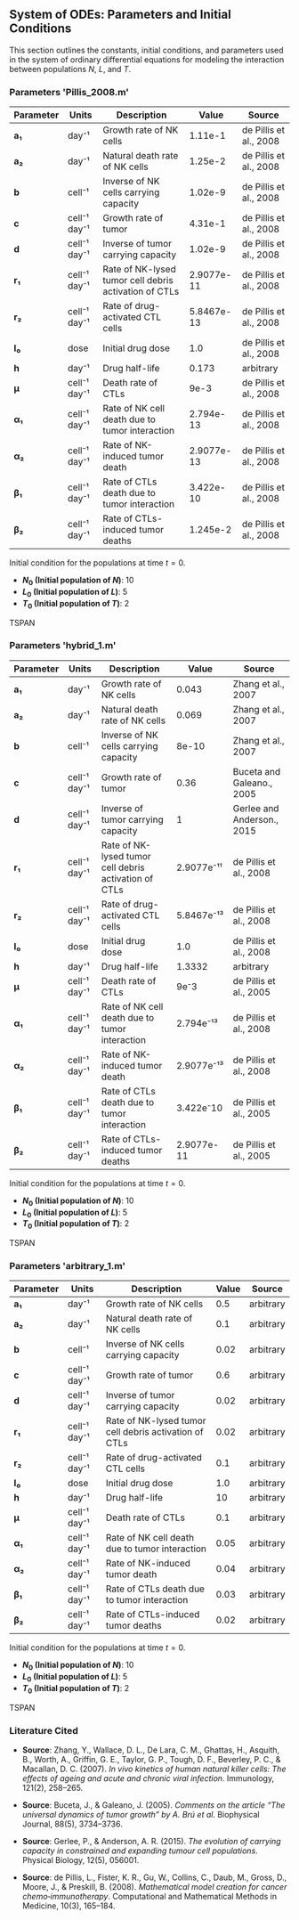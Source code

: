 ## System of ODEs: Parameters and Initial Conditions

This section outlines the constants, initial conditions, and parameters used in the system of ordinary differential equations for modeling the interaction between populations $N$, $L$, and $T$.

### Parameters 'Pillis_2008.m'
| **Parameter** | **Units**          | **Description**                                                   | **Value** | **Source**                                                                 |
|---------------|--------------------|-------------------------------------------------------------------|-----------------------------|---------------------------------------------------------------------------|
| **a₁**        | day⁻¹              | Growth rate of NK cells                                           | 1.11e-1                       | de Pillis et al., 2008                                                         |
| **a₂**        | day⁻¹              | Natural death rate of NK cells                                     | 1.25e-2                       | de Pillis et al., 2008                                                         |
| **b**         | cell⁻¹             | Inverse of NK cells carrying capacity                              | 1.02e-9                       | de Pillis et al., 2008                                                         |
| **c**         | cell⁻¹ day⁻¹      | Growth rate of tumor                                              | 4.31e-1                        | de Pillis et al., 2008                                                     |
| **d**         | cell⁻¹ day⁻¹      | Inverse of tumor carrying capacity                                 | 1.02e-9                           | de Pillis et al., 2008                                                   |
| **r₁**        | cell⁻¹ day⁻¹      | Rate of NK-lysed tumor cell debris activation of CTLs             | 2.9077e-11                  | de Pillis et al., 2008                                                     |
| **r₂**        | cell⁻¹ day⁻¹      | Rate of drug-activated CTL cells                                   | 5.8467e-13                  | de Pillis et al., 2008                                                     |
| **I₀**        | dose               | Initial drug dose                                                  | 1.0                         | de Pillis et al., 2008                                                     |
| **h**         | day⁻¹              | Drug half-life                                                     | 0.173                      | arbitrary                                                     |
| **μ**         | cell⁻¹ day⁻¹      | Death rate of CTLs                                                 | 9e-3                        | de Pillis et al., 2008                                                     |
| **α₁**        | cell⁻¹ day⁻¹      | Rate of NK cell death due to tumor interaction                     | 2.794e-13                   | de Pillis et al., 2008                                                     |
| **α₂**        | cell⁻¹ day⁻¹      | Rate of NK-induced tumor death                                     | 2.9077e-13                  | de Pillis et al., 2008                                                     |
| **β₁**        | cell⁻¹ day⁻¹      | Rate of CTLs death due to tumor interaction                        | 3.422e-10                   | de Pillis et al., 2008                                                     |
| **β₂**        | cell⁻¹ day⁻¹      | Rate of CTLs-induced tumor deaths                                  | 1.245e-2                  | de Pillis et al., 2008                                                     |

Initial condition for the populations at time $t = 0$.

- **$N_0$ (Initial population of $N$)**: 10
- **$L_0$ (Initial population of $L$)**: 5
- **$T_0$ (Initial population of $T$)**: 2

TSPAN

### Parameters 'hybrid_1.m'
| **Parameter** | **Units**          | **Description**                                                   | **Value** | **Source**                                                                 |
|---------------|--------------------|-------------------------------------------------------------------|-----------------------------|---------------------------------------------------------------------------|
| **a₁**        | day⁻¹              | Growth rate of NK cells                                           | 0.043                       | Zhang et al., 2007                                                         |
| **a₂**        | day⁻¹              | Natural death rate of NK cells                                     | 0.069                       | Zhang et al., 2007                                                         |
| **b**         | cell⁻¹             | Inverse of NK cells carrying capacity                              | 8e-10                       | Zhang et al., 2007                                                         |
| **c**         | cell⁻¹ day⁻¹      | Growth rate of tumor                                              | 0.36                        | Buceta and Galeano., 2005                                                     |
| **d**         | cell⁻¹ day⁻¹      | Inverse of tumor carrying capacity                                 | 1                           | Gerlee and Anderson., 2015                                                    |
| **r₁**        | cell⁻¹ day⁻¹      | Rate of NK-lysed tumor cell debris activation of CTLs             | 2.9077e⁻¹¹                  | de Pillis et al., 2008                                                      |
| **r₂**        | cell⁻¹ day⁻¹      | Rate of drug-activated CTL cells                                   | 5.8467e⁻¹³                  | de Pillis et al., 2008                                                     |
| **I₀**        | dose               | Initial drug dose                                                  | 1.0                         | de Pillis et al., 2008                                                     |
| **h**         | day⁻¹              | Drug half-life                                                     | 1.3332                      | arbitrary                                                     |
| **μ**         | cell⁻¹ day⁻¹      | Death rate of CTLs                                                 | 9e⁻3                        | de Pillis et al., 2005                                                     |
| **α₁**        | cell⁻¹ day⁻¹      | Rate of NK cell death due to tumor interaction                     | 2.794e⁻¹³                   | de Pillis et al., 2008                                                     |
| **α₂**        | cell⁻¹ day⁻¹      | Rate of NK-induced tumor death                                     | 2.9077e⁻¹³                  | de Pillis et al., 2008                                                     |
| **β₁**        | cell⁻¹ day⁻¹      | Rate of CTLs death due to tumor interaction                        | 3.422e⁻10                   | de Pillis et al., 2005                                                     |
| **β₂**        | cell⁻¹ day⁻¹      | Rate of CTLs-induced tumor deaths                                  | 2.9077e-11                  | de Pillis et al., 2005                                                     

Initial condition for the populations at time $t = 0$.

- **$N_0$ (Initial population of $N$)**: 10
- **$L_0$ (Initial population of $L$)**: 5
- **$T_0$ (Initial population of $T$)**: 2

TSPAN

### Parameters 'arbitrary_1.m'
| **Parameter** | **Units**          | **Description**                                                   | **Value** | **Source**                                                                 |
|---------------|--------------------|-------------------------------------------------------------------|-----------------------------|---------------------------------------------------------------------------|
| **a₁**        | day⁻¹              | Growth rate of NK cells                                           | 0.5                       | arbitrary                                                         |
| **a₂**        | day⁻¹              | Natural death rate of NK cells                                     | 0.1                       | arbitrary                                                         |
| **b**         | cell⁻¹             | Inverse of NK cells carrying capacity                              | 0.02                       | arbitrary                                                         |
| **c**         | cell⁻¹ day⁻¹      | Growth rate of tumor                                              | 0.6                        | arbitrary                                                    |
| **d**         | cell⁻¹ day⁻¹      | Inverse of tumor carrying capacity                                 | 0.02                           | arbitrary                                                   |
| **r₁**        | cell⁻¹ day⁻¹      | Rate of NK-lysed tumor cell debris activation of CTLs             | 0.02                  | arbitrary                                                     |
| **r₂**        | cell⁻¹ day⁻¹      | Rate of drug-activated CTL cells                                   | 0.1                 | arbitrary                                                  |
| **I₀**        | dose               | Initial drug dose                                                  | 1.0                         | arbitrary                                                   |
| **h**         | day⁻¹              | Drug half-life                                                     | 10                      | arbitrary                                                   |
| **μ**         | cell⁻¹ day⁻¹      | Death rate of CTLs                                                 | 0.1                        | arbitrary                                                  |
| **α₁**        | cell⁻¹ day⁻¹      | Rate of NK cell death due to tumor interaction                     | 0.05                   | arbitrary                                               |
| **α₂**        | cell⁻¹ day⁻¹      | Rate of NK-induced tumor death                                     | 0.04                  | arbitrary                                                   |
| **β₁**        | cell⁻¹ day⁻¹      | Rate of CTLs death due to tumor interaction                        | 0.03                   | arbitrary                                              |
| **β₂**        | cell⁻¹ day⁻¹      | Rate of CTLs-induced tumor deaths                                  | 0.02                  | arbitrary                                                   

Initial condition for the populations at time $t = 0$.

- **$N_0$ (Initial population of $N$)**: 10
- **$L_0$ (Initial population of $L$)**: 5
- **$T_0$ (Initial population of $T$)**: 2

TSPAN

### Literature Cited


- **Source**: Zhang, Y., Wallace, D. L., De Lara, C. M., Ghattas, H., Asquith, B., Worth, A., Griffin, G. E., Taylor, G. P., Tough, D. F., Beverley, P. C., & Macallan, D. C. (2007). *In vivo kinetics of human natural killer cells: The effects of ageing and acute and chronic viral infection*. Immunology, 121(2), 258–265. 

- **Source**: Buceta, J., & Galeano, J. (2005). *Comments on the article “The universal dynamics of tumor growth” by A. Brú et al.* Biophysical Journal, 88(5), 3734–3736. 

- **Source**: Gerlee, P., & Anderson, A. R. (2015). *The evolution of carrying capacity in constrained and expanding tumour cell populations*. Physical Biology, 12(5), 056001.

- **Source**: de Pillis, L., Fister, K. R., Gu, W., Collins, C., Daub, M., Gross, D., Moore, J., & Preskill, B. (2008). *Mathematical model creation for cancer chemo‐immunotherapy*. Computational and Mathematical Methods in Medicine, 10(3), 165–184.

